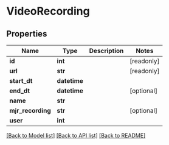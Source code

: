 # VideoRecording


## Properties
Name | Type | Description | Notes
------------ | ------------- | ------------- | -------------
**id** | **int** |  | [readonly] 
**url** | **str** |  | [readonly] 
**start_dt** | **datetime** |  | 
**end_dt** | **datetime** |  | [optional] 
**name** | **str** |  | 
**mjr_recording** | **str** |  | [optional] 
**user** | **int** |  | 

[[Back to Model list]](../README.md#documentation-for-models) [[Back to API list]](../README.md#documentation-for-api-endpoints) [[Back to README]](../README.md)


